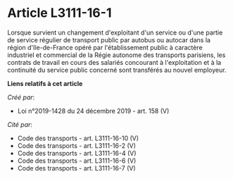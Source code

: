 # Article L3111-16-1

Lorsque survient un changement d'exploitant d'un service ou d'une partie de service régulier de transport public par autobus
ou autocar dans la région d'Ile-de-France opéré par l'établissement public à caractère industriel et commercial de la Régie
autonome des transports parisiens, les contrats de travail en cours des salariés concourant à l'exploitation et à la
continuité du service public concerné sont transférés au nouvel employeur.

**Liens relatifs à cet article**

_Créé par_:

  - Loi n°2019-1428 du 24 décembre 2019 - art. 158 (V)

_Cité par_:

  - Code des transports - art. L3111-16-10 (V)
  - Code des transports - art. L3111-16-2 (V)
  - Code des transports - art. L3111-16-4 (V)
  - Code des transports - art. L3111-16-6 (V)
  - Code des transports - art. L3111-16-7 (V)
